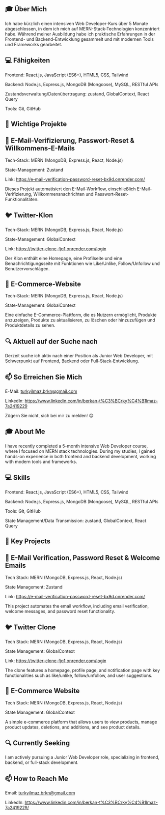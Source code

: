 🎓 Über Mich
------------------
Ich habe kürzlich einen intensiven Web Developer-Kurs über 5 Monate abgeschlossen, in dem ich mich auf MERN-Stack-Technologien konzentriert habe. Während meiner Ausbildung habe ich praktische Erfahrungen in der Frontend- und Backend-Entwicklung gesammelt und mit modernen Tools und Frameworks gearbeitet.

💻 Fähigkeiten
------------------

Frontend: React.js, JavaScript (ES6+), HTML5, CSS, Tailwind

Backend: Node.js, Express.js, MongoDB (Mongoose), MySQL, RESTful APIs

Zustandsverwaltung/Datenübertragung: zustand, GlobalContext, React Query

Tools: Git, GitHub

🔧 Wichtige Projekte
------------------


📧 E-Mail-Verifizierung, Passwort-Reset & Willkommens-E-Mails
------------------
Tech-Stack: MERN (MongoDB, Express.js, React, Node.js)

State-Management: Zustand

Link: https://e-mail-verification-password-reset-bx9d.onrender.com/

Dieses Projekt automatisiert den E-Mail-Workflow, einschließlich E-Mail-Verifizierung, Willkommensnachrichten und Passwort-Reset-Funktionalitäten.

🐦 Twitter-Klon
------------------

Tech-Stack: MERN (MongoDB, Express.js, React, Node.js)

State-Management: GlobalContext

Link: https://twitter-clone-fjq1.onrender.com/login

Der Klon enthält eine Homepage, eine Profilseite und eine Benachrichtigungsseite mit Funktionen wie Like/Unlike, Follow/Unfollow und Benutzervorschlägen.

🛒 E-Commerce-Website
------------------

Tech-Stack: MERN (MongoDB, Express.js, React, Node.js)

State-Management: GlobalContext

Eine einfache E-Commerce-Plattform, die es Nutzern ermöglicht, Produkte anzuzeigen, Produkte zu aktualisieren, zu löschen oder hinzuzufügen und Produktdetails zu sehen.

🔍 Aktuell auf der Suche nach
------------------

Derzeit suche ich aktiv nach einer Position als Junior Web Developer, mit Schwerpunkt auf Frontend, Backend oder Full-Stack-Entwicklung.

📫 So Erreichen Sie Mich
------------------

E-Mail: turkyilmaz.brkn@gmail.com

LinkedIn: https://www.linkedin.com/in/berkan-t%C3%BCrky%C4%B1lmaz-7a2419229

Zögern Sie nicht, sich bei mir zu melden! 😊

🎓 About Me
------------------

I have recently completed a 5-month intensive Web Developer course, where I focused on MERN stack technologies. During my studies, I gained hands-on experience in both frontend and backend development, working with modern tools and frameworks.

💻 Skills
------------------

Frontend: React.js, JavaScript (ES6+), HTML5, CSS, Tailwind

Backend: Node.js, Express.js, MongoDB (Mongoose), MySQL, RESTful APIs

Tools: Git, GitHub

State Management/Data Transmission: zustand, GlobalContext, React Query

🔧 Key Projects
------------------

📧 E-Mail Verification, Password Reset & Welcome Emails
------------------

Tech Stack: MERN (MongoDB, Express.js, React, Node.js)

State Management: Zustand

Link: https://e-mail-verification-password-reset-bx9d.onrender.com/

This project automates the email workflow, including email verification, welcome messages, and password reset functionality.

🐦 Twitter Clone
------------------

Tech Stack: MERN (MongoDB, Express.js, React, Node.js)

State Management: GlobalContext

Link: https://twitter-clone-fjq1.onrender.com/login

The clone features a homepage, profile page, and notification page with key functionalities such as like/unlike, follow/unfollow, and user suggestions.

🛒 E-Commerce Website
------------------

Tech Stack: MERN (MongoDB, Express.js, React, Node.js)

State Management: GlobalContext

A simple e-commerce platform that allows users to view products, manage product updates, deletions, and additions, and see product details.

🔍 Currently Seeking
------------------

I am actively pursuing a Junior Web Developer role, specializing in frontend, backend, or full-stack development.

📫 How to Reach Me
------------------

Email: turkyilmaz.brkn@gmail.com

LinkedIn: https://www.linkedin.com/in/berkan-t%C3%BCrky%C4%B1lmaz-7a2419229/
